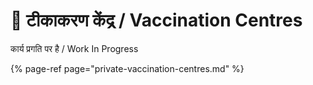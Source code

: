# 💉 टीकाकरण केंद्र / Vaccination Centres

कार्य प्रगति पर है / Work In Progress

{% page-ref page="private-vaccination-centres.md" %}



